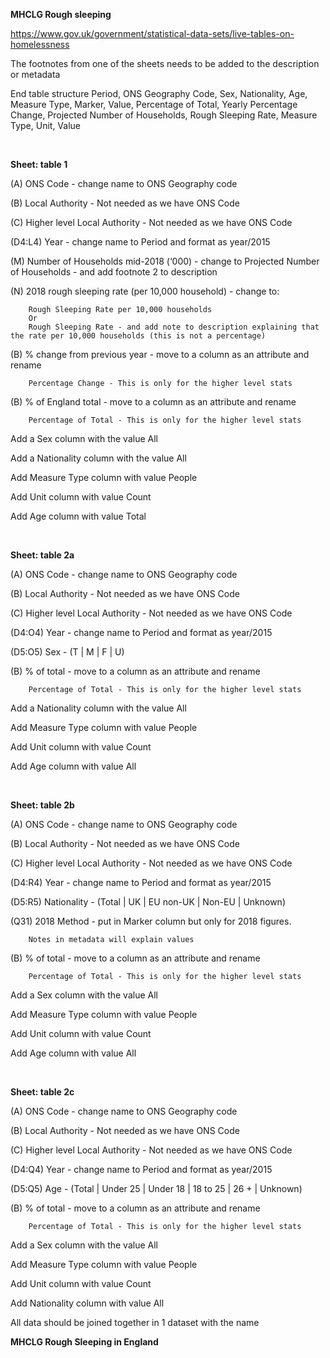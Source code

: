 **MHCLG Rough sleeping**

https://www.gov.uk/government/statistical-data-sets/live-tables-on-homelessness

The footnotes from one of the sheets needs to be added to the description or metadata

End table structure
Period, ONS Geography Code, Sex, Nationality, Age, Measure Type, Marker, Value, Percentage of Total, Yearly Percentage Change, Projected Number of Households, Rough Sleeping Rate, Measure Type, Unit, Value

&nbsp;

**Sheet: table 1**

(A) ONS Code - change name to ONS Geography code

(B) Local Authority - Not needed as we have ONS Code

(C) Higher level Local Authority - Not needed as we have ONS Code

(D4:L4) Year - change name to Period and format as year/2015

(M) Number of Households mid-2018 (‘000) - change to 
	Projected Number of Households - and add footnote 2 to description
	
(N) 2018 rough sleeping rate (per 10,000 household) - change to:

		Rough Sleeping Rate per 10,000 households
		Or
		Rough Sleeping Rate - and add note to description explaining that the rate per 10,000 households (this is not a percentage)
	
(B) % change from previous year - move to a column as an attribute and rename 

	 	Percentage Change - This is only for the higher level stats

(B) % of England total - move to a column as an attribute and rename

		Percentage of Total - This is only for the higher level stats
	
Add a Sex column with the value All

Add a Nationality column with the value All

Add Measure Type column with value People

Add Unit column with value Count

Add Age column with value Total

&nbsp;

**Sheet: table 2a**

(A) ONS Code - change name to ONS Geography code

(B) Local Authority - Not needed as we have ONS Code

(C) Higher level Local Authority - Not needed as we have ONS Code

(D4:O4) Year - change name to Period and format as year/2015

(D5:O5) Sex - (T | M | F | U)

(B) % of total - move to a column as an attribute and rename

		Percentage of Total - This is only for the higher level stats
		
Add a Nationality column with the value All

Add Measure Type column with value People

Add Unit column with value Count

Add Age column with value All

&nbsp;

**Sheet: table 2b**

(A) ONS Code - change name to ONS Geography code

(B) Local Authority - Not needed as we have ONS Code

(C) Higher level Local Authority - Not needed as we have ONS Code

(D4:R4) Year - change name to Period and format as year/2015

(D5:R5) Nationality - (Total | UK | EU non-UK | Non-EU | Unknown)

(Q31) 2018 Method - put in Marker column but only for 2018 figures.

		Notes in metadata will explain values

(B) % of total - move to a column as an attribute and rename

		Percentage of Total - This is only for the higher level stats
		
Add a Sex column with the value All

Add Measure Type column with value People

Add Unit column with value Count

Add Age column with value All


&nbsp;

**Sheet: table 2c**

(A) ONS Code - change name to ONS Geography code

(B) Local Authority - Not needed as we have ONS Code

(C) Higher level Local Authority - Not needed as we have ONS Code

(D4:Q4) Year - change name to Period and format as year/2015

(D5:Q5) Age - (Total | Under 25 | Under 18 | 18 to 25 | 26 + | Unknown)

(B) % of total - move to a column as an attribute and rename

		Percentage of Total - This is only for the higher level stats
	
Add a Sex column with the value All

Add Measure Type column with value People

Add Unit column with value Count

Add Nationality column with value All


All data should be joined together in 1 dataset with the name

**MHCLG Rough Sleeping in England**







